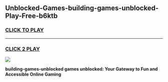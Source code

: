 
## Unblocked-Games-building-games-unblocked-Play-Free-b6ktb
<h3>
<a href="https://premium76.site?title=building-games-unblocked&ref=15A">CLICK TO PLAY</a></h3>
<hr>

<h3>
<a href="https://premium76.site?title=building-games-unblocked&ref=15A">CLICK 2 PLAY</a>
  
</h3>

<a href="https://premium76.site?title=building-games-unblocked&ref=15A"><img src="https://clearcache.store/games.png"></a>


**building-games-unblocked games unblocked: Your Gateway to Fun and Accessible Online Gaming**
